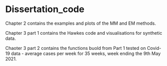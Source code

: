 # Dissertation_code

Chapter 2 contains the examples and plots of the MM and EM methods.

Chapter 3 part 1 contains the Hawkes code and visualisations for synthetic data.

Chaoter 3 part 2 contains the functions buold from Part 1 tested on Covid-19 data - average cases per week for 35 weeks, week ending the 9th May 2021.
